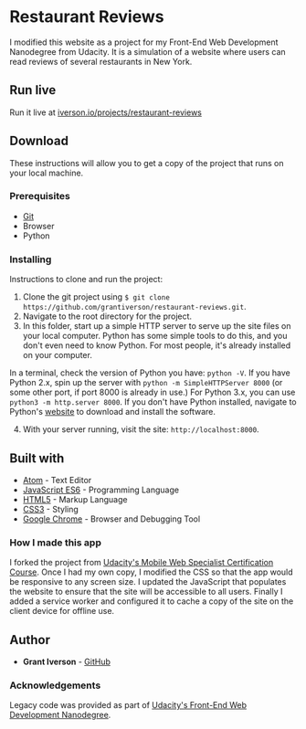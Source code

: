 # Restaurant Reviews

I modified this website as a project for my Front-End Web Development Nanodegree from Udacity. It is a simulation of a website where users can read reviews of several restaurants in New York.

## Run live

Run it live at [iverson.io/projects/restaurant-reviews](https://iverson.io/projects/restaurant-reviews)

## Download

These instructions will allow you to get a copy of the project that runs on your local machine.

### Prerequisites

* [Git](https://git-scm.com/downloads)
* Browser
* Python

### Installing

Instructions to clone and run the project:
1. Clone the git project using `$ git clone https://github.com/grantiverson/restaurant-reviews.git`.
2. Navigate to the root directory for the project.
3. In this folder, start up a simple HTTP server to serve up the site files on your local computer. Python has some simple tools to do this, and you don't even need to know Python. For most people, it's already installed on your computer.

In a terminal, check the version of Python you have: `python -V`. If you have Python 2.x, spin up the server with `python -m SimpleHTTPServer 8000` (or some other port, if port 8000 is already in use.) For Python 3.x, you can use `python3 -m http.server 8000`. If you don't have Python installed, navigate to Python's [website](https://www.python.org/) to download and install the software.

4. With your server running, visit the site: `http://localhost:8000`.

## Built with

* [Atom](https://atom.io) - Text Editor
* [JavaScript ES6](https://developer.mozilla.org/en-US/docs/Web/JavaScript) - Programming Language
* [HTML5](https://developer.mozilla.org/en-US/docs/Web/Guide/HTML/HTML5) - Markup Language
* [CSS3](https://developer.mozilla.org/en-US/docs/Web/CSS/CSS3) - Styling
* [Google Chrome](https://www.google.com/chrome/) - Browser and Debugging Tool

### How I made this app

I forked the project from [Udacity's Mobile Web Specialist Certification Course](https://github.com/udacity/mws-restaurant-stage-1). Once I had my own copy, I modified the CSS so that the app would be responsive to any screen size. I updated the JavaScript that populates the website to ensure that the site will be accessible to all users. Finally I added a service worker and configured it to cache a copy of the site on the client device for offline use.

## Author

* **Grant Iverson** - [GitHub](https://github.com/grantiverson)

### Acknowledgements

Legacy code was provided as part of [Udacity's Front-End Web Development Nanodegree](https://www.udacity.com/course/front-end-web-developer-nanodegree--nd001?gclid=CjwKCAjwq_vWBRACEiwAEReprL6RuGAkBbe7XRljOzu9GYr_zQ70LKtonUz_Qev-z0rf07jmNrZNMRoCF9sQAvD_BwE).

<!-- Original README.md provided by Udacity -->

<!-- # Mobile Web Specialist Certification Course
---
#### _Three Stage Course Material Project - Restaurant Reviews_

## Project Overview: Stage 1

For the **Restaurant Reviews** projects, you will incrementally convert a static webpage to a mobile-ready web application. In **Stage One**, you will take a static design that lacks accessibility and convert the design to be responsive on different sized displays and accessible for screen reader use. You will also add a service worker to begin the process of creating a seamless offline experience for your users.

### Specification

You have been provided the code for a restaurant reviews website. The code has a lot of issues. It’s barely usable on a desktop browser, much less a mobile device. It also doesn’t include any standard accessibility features, and it doesn’t work offline at all. Your job is to update the code to resolve these issues while still maintaining the included functionality.

### What do I do from here?

1. In this folder, start up a simple HTTP server to serve up the site files on your local computer. Python has some simple tools to do this, and you don't even need to know Python. For most people, it's already installed on your computer.

In a terminal, check the version of Python you have: `python -V`. If you have Python 2.x, spin up the server with `python -m SimpleHTTPServer 8000` (or some other port, if port 8000 is already in use.) For Python 3.x, you can use `python3 -m http.server 8000`. If you don't have Python installed, navigate to Python's [website](https://www.python.org/) to download and install the software.

2. With your server running, visit the site: `http://localhost:8000`, and look around for a bit to see what the current experience looks like.
3. Explore the provided code, and make start making a plan to implement the required features in three areas: responsive design, accessibility and offline use.
4. Write code to implement the updates to get this site on its way to being a mobile-ready website.

### Note about ES6

Most of the code in this project has been written to the ES6 JavaScript specification for compatibility with modern web browsers and future proofing JavaScript code. As much as possible, try to maintain use of ES6 in any additional JavaScript you write. -->
